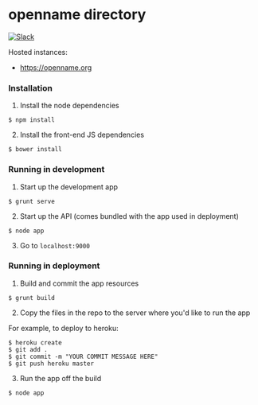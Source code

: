 # openname directory

[![Slack](http://slack.blockstack.org/badge.svg)](http://slack.blockstack.org/)

Hosted instances:
+ https://openname.org

### Installation

1) Install the node dependencies

```
$ npm install
```

2) Install the front-end JS dependencies

```
$ bower install
```

### Running in development

1) Start up the development app

```
$ grunt serve
```

2) Start up the API (comes bundled with the app used in deployment)

```
$ node app
```

3) Go to `localhost:9000`

### Running in deployment

1) Build and commit the app resources

```
$ grunt build
```

2) Copy the files in the repo to the server where you'd like to run the app

For example, to deploy to heroku:

```
$ heroku create
$ git add .
$ git commit -m "YOUR COMMIT MESSAGE HERE"
$ git push heroku master
```

3) Run the app off the build

```
$ node app
```

